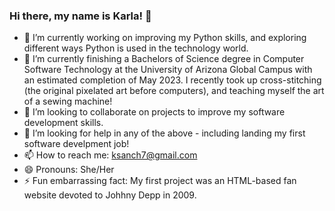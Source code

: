 ### Hi there, my name is **Karla**! 👋

- 🔭 I’m currently working on improving my Python skills, and exploring different ways Python is used in the technology world. 
- 🌱 I’m currently finishing a Bachelors of Science degree in Computer Software Technology at the University of Arizona Global Campus with an estimated completion of May 2023. I recently took up cross-stitching (the original pixelated art before computers), and teaching myself the art of a sewing machine!
- 👯 I’m looking to collaborate on projects to improve my software development skills.
- 🤔 I’m looking for help in any of the above - including landing my first software develpment job! 
- 📫 How to reach me: ksanch7@gmail.com
- 😄 Pronouns: She/Her
- ⚡ Fun embarrassing fact: My first project was an HTML-based fan website devoted to Johhny Depp in 2009.
